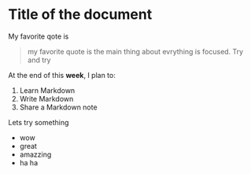 Title of the document
=======

My favorite qote is 
> my favorite quote
> is
> the main thing
> about evrything
> is focused.
> Try and try

At the end of this **week**, I plan to:

1. Learn Markdown
2. Write Markdown
3. Share a Markdown note

Lets try something
+ wow
+ great
+ amazzing
+ ha ha
